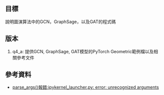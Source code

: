 ## 目標
說明圖演算法中的GCN，GraphSage，以及GAT的程式碼

## 版本
1. q4_a: 提供GCN, GraphSage, GAT模型的PyTorch Geometric範例檔以及相關參考文件

## 參考資料
- [parse_args()報錯:ipykernel_launcher.py: error: unrecognized arguments](http://corettainformation.blogspot.com/2021/02/parseargsipykernellauncherpy-error.html)